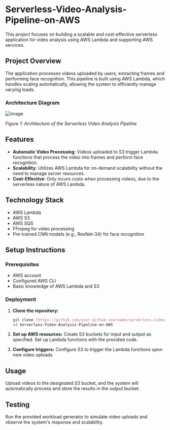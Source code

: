 # Serverless-Video-Analysis-Pipeline-on-AWS

This project focuses on building a scalable and cost-effective serverless application for video analysis using AWS Lambda and supporting AWS services.

## Project Overview

The application processes videos uploaded by users, extracting frames and performing face recognition. This pipeline is built using AWS Lambda, which handles scaling automatically, allowing the system to efficiently manage varying loads.

### Architecture Diagram

![image](https://github.com/krishna-k31/Serverless-Video-Analysis-Pipeline-on-AWS/assets/67104329/1d356448-6443-4418-ae98-8cc9a374c24f)


*Figure 1: Architecture of the Serverless Video Analysis Pipeline*

## Features

- **Automatic Video Processing**: Videos uploaded to S3 trigger Lambda functions that process the video into frames and perform face recognition.
- **Scalability**: Utilizes AWS Lambda for on-demand scalability without the need to manage server resources.
- **Cost-Effective**: Only incurs costs when processing videos, due to the serverless nature of AWS Lambda.

## Technology Stack

- AWS Lambda
- AWS S3
- AWS SQS
- FFmpeg for video processing
- Pre-trained CNN models (e.g., ResNet-34) for face recognition

## Setup Instructions

### Prerequisites

- AWS account
- Configured AWS CLI
- Basic knowledge of AWS Lambda and S3

### Deployment

1. **Clone the repository:**
   ```bash
   git clone [https://github.com/your-github-username/serverless-video-analysis.git](https://github.com/krishna-k31/Serverless-Video-Analysis-Pipeline-on-AWS.git)
   cd Serverless-Video-Analysis-Pipeline-on-AWS

2. **Set up AWS resources:**
Create S3 buckets for input and output as specified.
Set up Lambda functions with the provided code.

3. **Configure triggers:**
Configure S3 to trigger the Lambda functions upon new video uploads.

## Usage
Upload videos to the designated S3 bucket, and the system will automatically process and store the results in the output bucket.

## Testing
Run the provided workload generator to simulate video uploads and observe the system's response and scalability.
